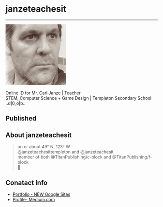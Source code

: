 # janzeteachesit
___

![](assets/janze-profile.jpg)

Online ID for Mr. Carl Janze \| Teacher <br />
STEM, Computer Science + Game Design \| Templeton Secondary School <br />
..d\|0_o\|b.. <br />

## Published
<!--
- [Name of link](http://link/to/article) 
-->

## About janzeteachesit

> on or about 49° N, 123° W <br />
> @janzeteachesittempleton and @janzeteachesit <br />
> member of both @TitanPublishing/c-block and @TitanPublishing/f-block <br />
> :school:


## Conatact Info
- [Portfolio - NEW Google Sites](https://sites.google.com/templeton.vsb.bc.ca/janzeteachesit-portfolio/main)
- [Profile- Medium.com](https://medium.com/@janzeteachesit)
